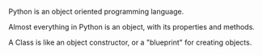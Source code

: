 Python is an object oriented programming language.

Almost everything in Python is an object, with its properties and methods.

A Class is like an object constructor, or a "blueprint" for creating objects.
